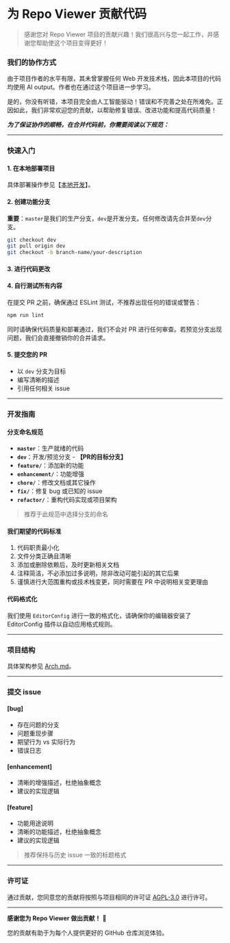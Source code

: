 # 为 Repo Viewer 贡献代码

> 感谢您对 Repo Viewer 项目的贡献兴趣！我们很高兴与您一起工作，并感谢您帮助使这个项目变得更好！

### 我们的协作方式

  由于项目作者的水平有限，其未曾掌握任何 Web 开发技术栈，因此本项目的代码均使用 AI output。作者也在通过这个项目进一步学习。

  是的，你没有听错，本项目完全由人工智能驱动！错误和不完善之处在所难免。正因如此，我们非常欢迎您的贡献，以帮助修复错误、改进功能和提高代码质量！

  ***为了保证协作的顺畅，在合并代码前，你需要阅读以下规范：***

---

### 快速入门

#### 1. 在本地部署项目

具体部署操作参见【[本地开发](README.md#本地开发)】。

#### 2. 创建功能分支

**重要**：`master`是我们的生产分支，`dev`是开发分支。任何修改请先合并至`dev`分支。

```bash
git checkout dev
git pull origin dev
git checkout -b branch-name/your-description
```

#### 3. 进行代码更改

#### 4. 自行测试所有内容

在提交 PR 之前，确保通过 ESLint 测试，不推荐出现任何的错误或警告：

```bash
npm run lint
```

同时请确保代码质量和部署通过，我们不会对 PR 进行任何审查。若预览分支出现问题，我们会直接撤销你的合并请求。

#### 5. 提交您的 PR

- 以 `dev` 分支为目标
- 编写清晰的描述
- 引用任何相关 issue

---

### 开发指南

#### 分支命名规范

- **`master`**：生产就绪的代码
- **`dev`**：开发/预览分支 - **【PR的目标分支】**
- **`feature/`**：添加新的功能
- **`enhancement/`**：功能增强
- **`chore/`**：修改文档或其它操作
- **`fix/`**：修复 bug 或已知的 issue
- **`refactor/`**：重构代码实现或项目架构

> 推荐于此规范中选择分支的命名

#### 我们期望的代码标准

1. 代码职责最小化
2. 文件分类正确且清晰
3. 添加或删除依赖后，及时更新相关文档
4. 注释简洁，不必添加过多说明，除非改动可能引起的其它后果
5. 谨慎进行大范围重构或技术栈变更，同时需要在 PR 中说明相关变更理由

#### 代码格式化

我们使用 `EditorConfig` 进行一致的格式化，请确保你的编辑器安装了 EditorConfig 插件以自动应用格式规则。

---

### 项目结构

具体架构参见 [Arch.md](docs/Arch.md)。

---

### 提交 issue

#### [bug]

- 存在问题的分支
- 问题重现步骤
- 期望行为 vs 实际行为
- 错误日志

#### [enhancement]

- 清晰的增强描述，杜绝抽象概念
- 建议的实现逻辑

#### [feature]

- 功能用途说明
- 清晰的功能描述，杜绝抽象概念
- 建议的实现逻辑

> 推荐保持与历史 issue 一致的标题格式

---

### 许可证

通过贡献，您同意您的贡献将按照与项目相同的许可证 [AGPL-3.0](LICENSE) 进行许可。

---

**感谢您为 Repo Viewer 做出贡献！** 🎉

您的贡献有助于为每个人提供更好的 GitHub 仓库浏览体验。
